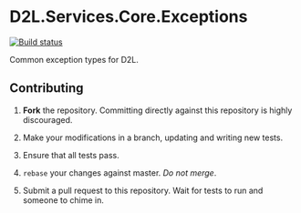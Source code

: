 # D2L.Services.Core.Exceptions

[![Build status](https://ci.appveyor.com/api/projects/status/tl4kxbapn4bafmkr/branch/master?svg=true)](https://ci.appveyor.com/project/Brightspace/d2l-services-core-exceptions/branch/master)

Common exception types for D2L.

## Contributing

1. **Fork** the repository. Committing directly against this repository is
   highly discouraged.

2. Make your modifications in a branch, updating and writing new tests.

3. Ensure that all tests pass.

4. `rebase` your changes against master. *Do not merge*.

5. Submit a pull request to this repository. Wait for tests to run and someone
   to chime in.
